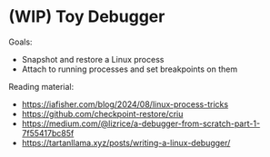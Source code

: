 # (WIP) Toy Debugger

Goals:

- Snapshot and restore a Linux process
- Attach to running processes and set breakpoints on them

Reading material:

- https://iafisher.com/blog/2024/08/linux-process-tricks
- https://github.com/checkpoint-restore/criu
- https://medium.com/@lizrice/a-debugger-from-scratch-part-1-7f55417bc85f
- https://tartanllama.xyz/posts/writing-a-linux-debugger/
